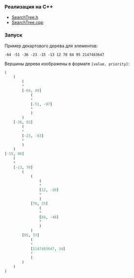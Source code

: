 ### Реализация на С++

* [SearchTree.h](https://github.com/grifguitar/itmo-circle-B.dist/tree/main/lecture_search_tree/SearchTree.h)
* [SearchTree.cpp](https://github.com/grifguitar/itmo-circle-B.dist/tree/main/lecture_search_tree/SearchTree.cpp)

### Запуск

Пример декартового дерева для элементов:

`-64 -51 -36 -23 -15 -13 12 70 84 95 2147483647`

Вершины дерева изображены в формате `[value, priority]`:

```haskell
(
    (
        (
        *
        [-64, 49]
            (
            *
            [-51, -97]
            *
            )
        )
    [-36, 83]
        (
        *
        [-23, -83]
        *
        )
    )
[-15, 96]
    (
    *
    [-13, 70]
        (
            (
                (
                *
                [12, -36]
                *
                )
            [70, 25]
                (
                *
                [84, -48]
                *
                )
            )
        [95, 37]
            (
            *
            [2147483647, 34]
            *
            )
        )
    )
)
```
